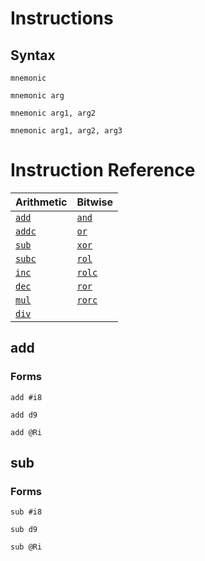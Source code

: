 
Instructions
============

Syntax
------

```
mnemonic
```

```
mnemonic arg
```

```
mnemonic arg1, arg2
```

```
mnemonic arg1, arg2, arg3
```

Instruction Reference
=====================

|  Arithmetic     | Bitwise         |
|-----------------|-----------------|
| [`add`](#add)   | [`and`](#and)   |
| [`addc`](#addc) | [`or`](#or)     |
| [`sub`](#sub)   | [`xor`](#xor)   |
| [`subc`](#subc) | [`rol`](#rol)   |
| [`inc`](#inc)   | [`rolc`](#rolc) |
| [`dec`](#dec)   | [`ror`](#ror)   |
| [`mul`](#mul)   | [`rorc`](#rorc) |
| [`div`](#div)   |                 |

add
---

### Forms

```
add #i8
```

```
add d9
```

```
add @Ri
```

sub
---

### Forms

```
sub #i8
```

```
sub d9
```

```
sub @Ri
```
